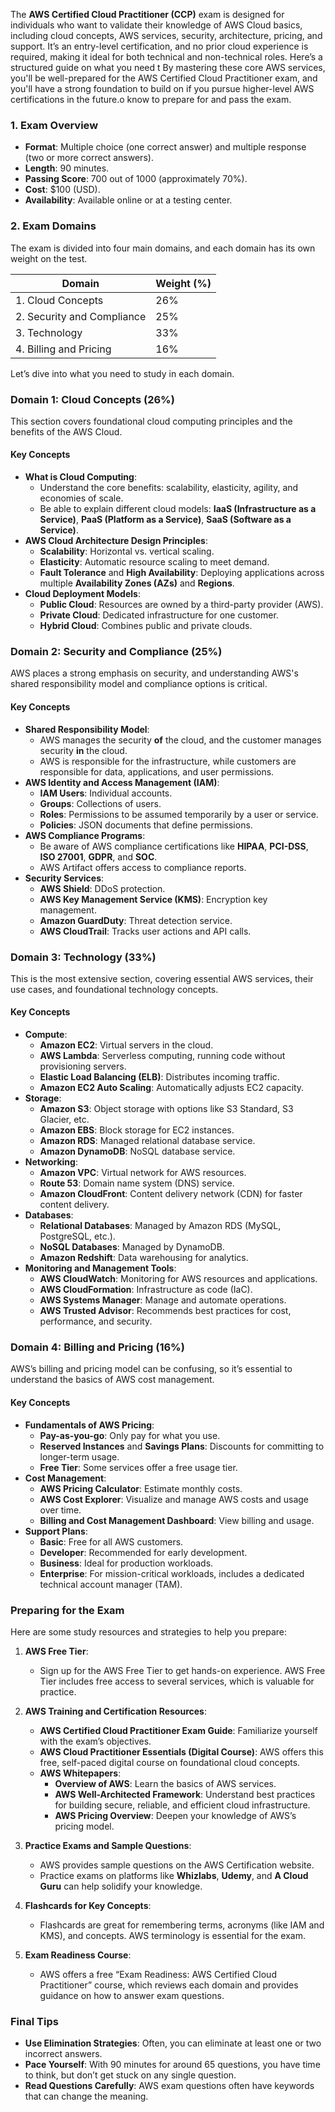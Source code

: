 The **AWS Certified Cloud Practitioner (CCP)** exam is designed for individuals who want to validate their knowledge of AWS Cloud basics, including cloud concepts, AWS services, security, architecture, pricing, and support. It’s an entry-level certification, and no prior cloud experience is required, making it ideal for both technical and non-technical roles. Here’s a structured guide on what you need t
By mastering these core AWS services, you'll be well-prepared for the AWS Certified Cloud Practitioner exam, and you'll have a strong foundation to build on if you pursue higher-level AWS certifications in the future.o know to prepare for and pass the exam.

### 1. Exam Overview

- **Format**: Multiple choice (one correct answer) and multiple response (two or more correct answers).
- **Length**: 90 minutes.
- **Passing Score**: 700 out of 1000 (approximately 70%).
- **Cost**: $100 (USD).
- **Availability**: Available online or at a testing center.

### 2. Exam Domains

The exam is divided into four main domains, and each domain has its own weight on the test.

|Domain|Weight (%)|
|---|---|
|1. Cloud Concepts|26%|
|2. Security and Compliance|25%|
|3. Technology|33%|
|4. Billing and Pricing|16%|

Let’s dive into what you need to study in each domain.

### Domain 1: Cloud Concepts (26%)

This section covers foundational cloud computing principles and the benefits of the AWS Cloud.

#### Key Concepts

- **What is Cloud Computing**:
    - Understand the core benefits: scalability, elasticity, agility, and economies of scale.
    - Be able to explain different cloud models: **IaaS (Infrastructure as a Service)**, **PaaS (Platform as a Service)**, **SaaS (Software as a Service)**.
- **AWS Cloud Architecture Design Principles**:
    - **Scalability**: Horizontal vs. vertical scaling.
    - **Elasticity**: Automatic resource scaling to meet demand.
    - **Fault Tolerance** and **High Availability**: Deploying applications across multiple **Availability Zones (AZs)** and **Regions**.
- **Cloud Deployment Models**:
    - **Public Cloud**: Resources are owned by a third-party provider (AWS).
    - **Private Cloud**: Dedicated infrastructure for one customer.
    - **Hybrid Cloud**: Combines public and private clouds.

### Domain 2: Security and Compliance (25%)

AWS places a strong emphasis on security, and understanding AWS's shared responsibility model and compliance options is critical.

#### Key Concepts

- **Shared Responsibility Model**:
    - AWS manages the security **of** the cloud, and the customer manages security **in** the cloud.
    - AWS is responsible for the infrastructure, while customers are responsible for data, applications, and user permissions.
- **AWS Identity and Access Management (IAM)**:
    - **IAM Users**: Individual accounts.
    - **Groups**: Collections of users.
    - **Roles**: Permissions to be assumed temporarily by a user or service.
    - **Policies**: JSON documents that define permissions.
- **AWS Compliance Programs**:
    - Be aware of AWS compliance certifications like **HIPAA**, **PCI-DSS**, **ISO 27001**, **GDPR**, and **SOC**.
    - AWS Artifact offers access to compliance reports.
- **Security Services**:
    - **AWS Shield**: DDoS protection.
    - **AWS Key Management Service (KMS)**: Encryption key management.
    - **Amazon GuardDuty**: Threat detection service.
    - **AWS CloudTrail**: Tracks user actions and API calls.

### Domain 3: Technology (33%)

This is the most extensive section, covering essential AWS services, their use cases, and foundational technology concepts.

#### Key Concepts

- **Compute**:
    - **Amazon EC2**: Virtual servers in the cloud.
    - **AWS Lambda**: Serverless computing, running code without provisioning servers.
    - **Elastic Load Balancing (ELB)**: Distributes incoming traffic.
    - **Amazon EC2 Auto Scaling**: Automatically adjusts EC2 capacity.
- **Storage**:
    - **Amazon S3**: Object storage with options like S3 Standard, S3 Glacier, etc.
    - **Amazon EBS**: Block storage for EC2 instances.
    - **Amazon RDS**: Managed relational database service.
    - **Amazon DynamoDB**: NoSQL database service.
- **Networking**:
    - **Amazon VPC**: Virtual network for AWS resources.
    - **Route 53**: Domain name system (DNS) service.
    - **Amazon CloudFront**: Content delivery network (CDN) for faster content delivery.
- **Databases**:
    - **Relational Databases**: Managed by Amazon RDS (MySQL, PostgreSQL, etc.).
    - **NoSQL Databases**: Managed by DynamoDB.
    - **Amazon Redshift**: Data warehousing for analytics.
- **Monitoring and Management Tools**:
    - **AWS CloudWatch**: Monitoring for AWS resources and applications.
    - **AWS CloudFormation**: Infrastructure as code (IaC).
    - **AWS Systems Manager**: Manage and automate operations.
    - **AWS Trusted Advisor**: Recommends best practices for cost, performance, and security.

### Domain 4: Billing and Pricing (16%)

AWS’s billing and pricing model can be confusing, so it’s essential to understand the basics of AWS cost management.

#### Key Concepts

- **Fundamentals of AWS Pricing**:
    - **Pay-as-you-go**: Only pay for what you use.
    - **Reserved Instances** and **Savings Plans**: Discounts for committing to longer-term usage.
    - **Free Tier**: Some services offer a free usage tier.
- **Cost Management**:
    - **AWS Pricing Calculator**: Estimate monthly costs.
    - **AWS Cost Explorer**: Visualize and manage AWS costs and usage over time.
    - **Billing and Cost Management Dashboard**: View billing and usage.
- **Support Plans**:
    - **Basic**: Free for all AWS customers.
    - **Developer**: Recommended for early development.
    - **Business**: Ideal for production workloads.
    - **Enterprise**: For mission-critical workloads, includes a dedicated technical account manager (TAM).

### Preparing for the Exam

Here are some study resources and strategies to help you prepare:

1. **AWS Free Tier**:    
    - Sign up for the AWS Free Tier to get hands-on experience. AWS Free Tier includes free access to several services, which is valuable for practice.

2. **AWS Training and Certification Resources**:    
    - **AWS Certified Cloud Practitioner Exam Guide**: Familiarize yourself with the exam’s objectives.
    - **AWS Cloud Practitioner Essentials (Digital Course)**: AWS offers this free, self-paced digital course on foundational cloud concepts.
    - **AWS Whitepapers**:
        - **Overview of AWS**: Learn the basics of AWS services.
        - **AWS Well-Architected Framework**: Understand best practices for building secure, reliable, and efficient cloud infrastructure.
        - **AWS Pricing Overview**: Deepen your knowledge of AWS’s pricing model.

3. **Practice Exams and Sample Questions**:    
    - AWS provides sample questions on the AWS Certification website.
    - Practice exams on platforms like **Whizlabs**, **Udemy**, and **A Cloud Guru** can help solidify your knowledge.
    
4. **Flashcards for Key Concepts**:    
    - Flashcards are great for remembering terms, acronyms (like IAM and KMS), and concepts. AWS terminology is essential for the exam.
    
1. **Exam Readiness Course**:    
    - AWS offers a free “Exam Readiness: AWS Certified Cloud Practitioner” course, which reviews each domain and provides guidance on how to answer exam questions.

### Final Tips

- **Use Elimination Strategies**: Often, you can eliminate at least one or two incorrect answers.
- **Pace Yourself**: With 90 minutes for around 65 questions, you have time to think, but don’t get stuck on any single question.
- **Read Questions Carefully**: AWS exam questions often have keywords that can change the meaning.